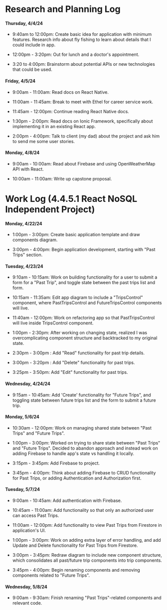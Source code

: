# Research and Planning Log

#### Thursday, 4/4/24

* 9:40am to 12:00pm: Create basic idea for application with minimum features. Research info about fly fishing to learn about details that I could include in app.

* 12:00pm - 3:20pm: Out for lunch and a doctor's appointment.

* 3:20 to 4:00pm: Brainstorm about potential APIs or new technologies that could be used.

#### Friday, 4/5/24

* 9:00am - 11:00am: Read docs on React Native.

* 11:00am - 11:45am: Break to meet with Ethel for career service work.

* 11:45am - 12:00pm: Continue reading React Native docs.

* 1:30pm - 2:00pm: Read docs on Ionic Framework, specifically about implementing it in an existing React app.

* 2:00pm - 4:00pm: Talk to client (my dad) about the project and ask him to send me some user stories.

#### Monday, 4/8/24

* 9:00am - 10:00am: Read about Firebase and using OpenWeatherMap API with React.

* 10:00am - 11:00am: Write up capstone proposal.

# Work Log (4.4.5.1 React NoSQL Independent Project)

#### Monday, 4/22/24

* 1:00pm - 3:00pm: Create basic application template and draw components diagram.

* 3:00pm - 4:00pm: Begin application development, starting with "Past Trips" section.

#### Tuesday, 4/23/24

* 9:10am - 10:15am: Work on building functionality for a user to submit a form for a "Past Trip", and toggle state between the past trips list and form.

* 10:15am - 11:35am: Edit app diagram to include a "TripsControl" component, where PastTripsControl and FutureTripsControl components will live.

* 11:40am - 12:00pm: Work on refactoring app so that PastTripsControl will live inside TripsControl component.

* 1:00pm - 2:30pm: After working on changing state, realized I was overcomplicating component structure and backtracked to my original state.

* 2:30pm - 3:00pm : Add "Read" functionality for past trip details.

* 3:00pm - 3:20pm : Add "Delete" functionality for past trips.

* 3:25pm - 3:50pm: Add "Edit" functionality for past trips.

#### Wednesday, 4/24/24

* 9:15am - 10:45am: Add 'Create' functionality for "Future Trips", and toggling state between future trips list and the form to submit a future trip.

#### Monday, 5/6/24

* 10:30am - 12:00pm: Work on managing shared state between "Past Trips" and "Future Trips".

* 1:00pm - 3:00pm: Worked on trying to share state between "Past Trips" and "Future Trips". Decided to abandon approach and instead work on adding Firebase to handle app's state vs handling it locally.

* 3:15pm - 3:45pm: Add Firebase to project.

* 3:45pm - 4:00pm: Think about adding Firebase to CRUD functionality for Past Trips, or adding Authentication and Authorization first.

#### Tuesday, 5/7/24

* 9:00am - 10:45am: Add authentication with Firebase.

* 10:45am - 11:00am: Add functionality so that only an authorized user can access Past Trips.

* 11:00am - 12:00pm: Add functionality to view Past Trips from Firestore in application's UI.

* 1:00pm - 3:00pm: Work on adding extra layer of error handling, and add Update and Delete functionality for Past Trips from Firestore.

* 3:00pm - 3:45pm: Redraw diagram to include new component structure, which consolidates all past/future trip components into trip components.

* 3:45pm - 4:00pm: Begin renaming components and removing components related to "Future Trips".

#### Wednesday, 5/8/24

* 9:00am - 9:30am: Finish renaming "Past Trips"-related components and relevant code.

<!-- NOTES:

Refactor application to show all trips in one list.
Conditionally render trips by having a toggle feature.
Past Trips/Future Trips will display based on type.
Conditionally render different form fields based on trip type.
Conditionally render different trip details based on trip type. -->
